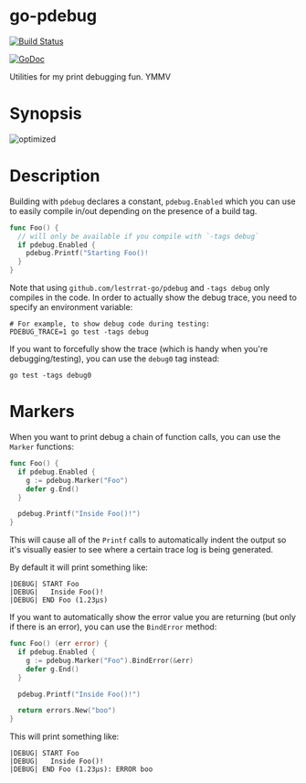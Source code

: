 # go-pdebug

[![Build Status](https://travis-ci.org/lestrrat-go/pdebug.svg?branch=master)](https://travis-ci.org/lestrrat-go/pdebug)

[![GoDoc](https://godoc.org/github.com/lestrrat-go/pdebug?status.svg)](https://godoc.org/github.com/lestrrat-go/pdebug)

Utilities for my print debugging fun. YMMV

# Synopsis

![optimized](https://pbs.twimg.com/media/CbiqhzLUUAIN_7o.png)

# Description

Building with `pdebug` declares a constant, `pdebug.Enabled` which you
can use to easily compile in/out depending on the presence of a build tag.

```go
func Foo() {
  // will only be available if you compile with `-tags debug`
  if pdebug.Enabled {
    pdebug.Printf("Starting Foo()!
  }
}
```

Note that using `github.com/lestrrat-go/pdebug` and `-tags debug` only
compiles in the code. In order to actually show the debug trace, you need
to specify an environment variable:

```shell
# For example, to show debug code during testing:
PDEBUG_TRACE=1 go test -tags debug
```

If you want to forcefully show the trace (which is handy when you're
debugging/testing), you can use the `debug0` tag instead:

```shell
go test -tags debug0
```

# Markers

When you want to print debug a chain of function calls, you can use the
`Marker` functions:

```go
func Foo() {
  if pdebug.Enabled {
    g := pdebug.Marker("Foo")
    defer g.End()
  }

  pdebug.Printf("Inside Foo()!")
}
```

This will cause all of the `Printf` calls to automatically indent
the output so it's visually easier to see where a certain trace log
is being generated.

By default it will print something like:

```
|DEBUG| START Foo
|DEBUG|   Inside Foo()!
|DEBUG| END Foo (1.23μs)
```

If you want to automatically show the error value you are returning
(but only if there is an error), you can use the `BindError` method:

```go
func Foo() (err error) {
  if pdebug.Enabled {
    g := pdebug.Marker("Foo").BindError(&err)
    defer g.End()
  }

  pdebug.Printf("Inside Foo()!")

  return errors.New("boo")
}
```

This will print something like:


```
|DEBUG| START Foo
|DEBUG|   Inside Foo()!
|DEBUG| END Foo (1.23μs): ERROR boo
```

